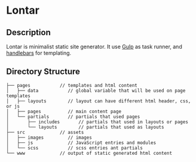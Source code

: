 # Lontar

## Description
Lontar is minimalist static site generator. It use [Gulp](https://gulpjs.com/) as task runner, and [handlebars](https://handlebarsjs.com/) for templating.

## Directory Structure

```
├── pages           // templates and html content
│   ├── data           // global variable that will be used on page templates
│   ├── layouts        // layout can have different html header, css, or js
│   ├── pages          // main content page
│   └── partials       // partials that used pages
│       ├── includes       // partials that used in layouts or pages
│       └── layouts        // partials that used as layouts
├── src             // assets
│   ├── images         // images
│   ├── js             // JavaScript entries and modules
│   └── scss           // scss entries ant partials
└── www             // output of static generated html content
```
##


